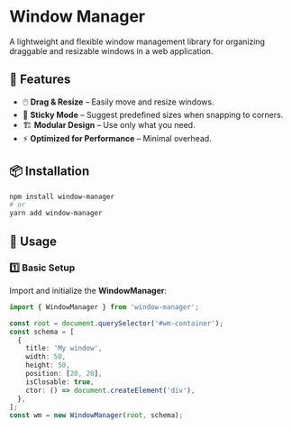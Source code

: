 # Window Manager

A lightweight and flexible window management library for organizing draggable and resizable windows in a web application.

## 🚀 Features

- 🖱️ **Drag & Resize** – Easily move and resize windows.
- 🔄 **Sticky Mode** – Suggest predefined sizes when snapping to corners.
- 🏗 **Modular Design** – Use only what you need.
- ⚡ **Optimized for Performance** – Minimal overhead.

## 📦 Installation

```sh
npm install window-manager
# or
yarn add window-manager
```

## 🚀 Usage

### 1️⃣ Basic Setup

Import and initialize the **WindowManager**:

```ts
import { WindowManager } from 'window-manager';

const root = document.querySelector('#wm-container');
const schema = [
  {
    title: 'My window',
    width: 50,
    height: 50,
    position: [20, 20],
    isClosable: true,
    ctor: () => document.createElement('div'),
  },
];
const wm = new WindowManager(root, schema);
```
